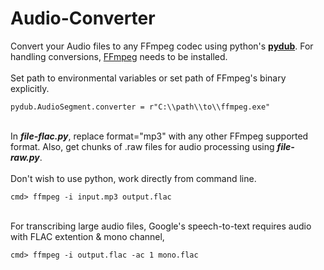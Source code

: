 # Audio-Converter
Convert your Audio files to any FFmpeg codec using python's <a href="https://github.com/jiaaro/pydub"><b>pydub</b></a>. For handling conversions, <a href="https://ffmpeg.zeranoe.com/">FFmpeg</a> needs to be installed.
<br /><br />
Set path to environmental variables or set path of FFmpeg's binary explicitly.<br />
````
pydub.AudioSegment.converter = r"C:\\path\\to\\ffmpeg.exe"
````
<br />
In <b><i>file-flac.py</b></i>, replace format="mp3" with any other FFmpeg supported format. Also, get chunks of .raw files for audio processing using <b><i>file-raw.py</b></i>.
<br /><br />
Don't wish to use python, work directly from command line.
<br />


````
cmd> ffmpeg -i input.mp3 output.flac
```` 

<br />
For transcribing large audio files, Google's speech-to-text requires audio with FLAC extention & mono channel,
<br />


````
cmd> ffmpeg -i output.flac -ac 1 mono.flac
````
